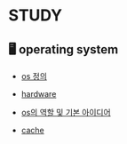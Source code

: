 # STUDY

## 🖥️ operating system 

- [os 정의](https://github.com/LeeYuchan75/study/blob/main/operating%20system/os%201%EC%9E%A5.md#os-정의)

- [hardware](https://github.com/LeeYuchan75/study/blob/main/operating%20system/os%201%EC%9E%A5.md#하드웨어hw)

- [os의 역할 및 기본 아이디어](https://github.com/LeeYuchan75/study/blob/main/operating%20system/os%201%EC%9E%A5.md#Basic-idea-of-the-OS)

- [cache](https://github.com/LeeYuchan75/study/blob/main/operating%20system/os%201%EC%9E%A5.md#cache)
